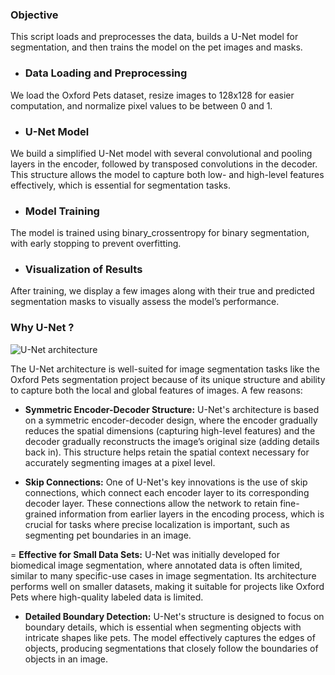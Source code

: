 ### Objective

This script loads and preprocesses the data, builds a U-Net model for segmentation, and then trains the model on the pet images and masks.

- ### Data Loading and Preprocessing

We load the Oxford Pets dataset, resize images to 128x128 for easier computation, and normalize pixel values to be between 0 and 1.

- ### U-Net Model

We build a simplified U-Net model with several convolutional and pooling layers in the encoder, followed by transposed convolutions in the decoder. This structure allows the model to capture both low- and high-level features effectively, which is essential for segmentation tasks.

- ### Model Training

The model is trained using binary_crossentropy for binary segmentation, with early stopping to prevent overfitting.

- ### Visualization of Results

After training, we display a few images along with their true and predicted segmentation masks to visually assess the model’s performance.

### Why U-Net ?

![U-Net architecture](https://www.google.com/url?sa=i&url=https%3A%2F%2Fpyimagesearch.com%2F2021%2F11%2F08%2Fu-net-training-image-segmentation-models-in-pytorch%2F&psig=AOvVaw3B0LiTMZpxPbtRFUpCclM4&ust=1730400903449000&source=images&cd=vfe&opi=89978449&ved=0CBQQjRxqFwoTCOi-mvfjtokDFQAAAAAdAAAAABAK)

The U-Net architecture is well-suited for image segmentation tasks like the Oxford Pets segmentation project because of its unique structure and ability to capture both the local and global features of images. A few reasons:

- **Symmetric Encoder-Decoder Structure:** U-Net's architecture is based on a symmetric encoder-decoder design, where the encoder gradually reduces the spatial dimensions (capturing high-level features) and the decoder gradually reconstructs the image’s original size (adding details back in). This structure helps retain the spatial context necessary for accurately segmenting images at a pixel level.

- **Skip Connections:** One of U-Net's key innovations is the use of skip connections, which connect each encoder layer to its corresponding decoder layer. These connections allow the network to retain fine-grained information from earlier layers in the encoding process, which is crucial for tasks where precise localization is important, such as segmenting pet boundaries in an image.

= **Effective for Small Data Sets:** U-Net was initially developed for biomedical image segmentation, where annotated data is often limited, similar to many specific-use cases in image segmentation. Its architecture performs well on smaller datasets, making it suitable for projects like Oxford Pets where high-quality labeled data is limited.

- **Detailed Boundary Detection:** U-Net's structure is designed to focus on boundary details, which is essential when segmenting objects with intricate shapes like pets. The model effectively captures the edges of objects, producing segmentations that closely follow the boundaries of objects in an image.
